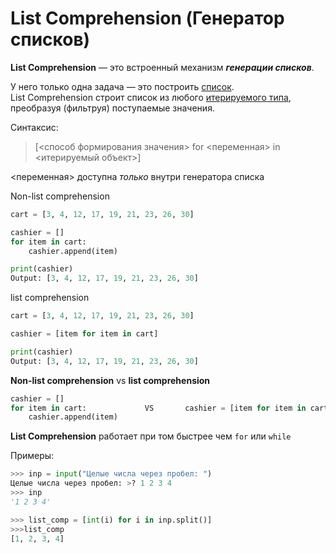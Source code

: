 # List Comprehension (Генератор списков)

**List Comprehension** — это встроенный механизм ***генерации списков***. 

У него только одна задача — это построить [список](Python-List%20(Списки).md).<br> 
List Comprehension строит список из любого [итерируемого типа](Python-Iterator&Iterable.md), 
преобразуя (фильтруя) поступаемые значения.

Синтаксис:
>[<способ формирования значения> for <переменная> in <итерируемый объект>]

<переменная> доступна *только* внутри генератора списка 

Non-list comprehension
```python
cart = [3, 4, 12, 17, 19, 21, 23, 26, 30]

cashier = []
for item in cart:
    cashier.append(item)

print(cashier)
Output: [3, 4, 12, 17, 19, 21, 23, 26, 30]
```
list comprehension
```python
cart = [3, 4, 12, 17, 19, 21, 23, 26, 30]

cashier = [item for item in cart]

print(cashier)
Output: [3, 4, 12, 17, 19, 21, 23, 26, 30]
```

**Non-list comprehension** vs **list comprehension**
```python
cashier = []
for item in cart:             VS       cashier = [item for item in cart]
    cashier.append(item)
```
**List Comprehension** работает при том быстрее чем `for` или `while`

Примеры:
```python
>>> inp = input("Целые числа через пробел: ")
Целые числа через пробел: >? 1 2 3 4
>>> inp
'1 2 3 4'

>>> list_comp = [int(i) for i in inp.split()]
>>>list_comp
[1, 2, 3, 4]
```
